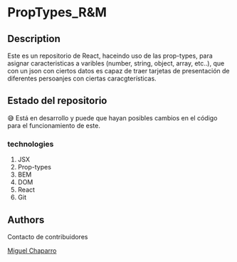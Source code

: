# PropTypes_R&M


## Description

Este es un repositorio de React, haceindo uso de las prop-types, para asignar caracteristicas a varibles (number, string, object, array, etc..), que con un json con ciertos datos es capaz de traer tarjetas de presentación de diferentes persoanjes con ciertas caracgterísticas.

## Estado del repositorio

:sweat_smile: Está en desarrollo y puede que hayan posibles cambios en el código para el funcionamiento de este.<br>
 

### technologies


1. JSX
2. Prop-types
3. BEM
4. DOM
5. React
6. Git

## Authors

Contacto de contribuidores

[Miguel Chaparro](https://github.com/miguelchaparrocolo)<br>
